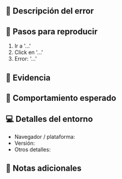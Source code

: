 ## 🐞 Descripción del error

<!-- Qué está pasando, qué debería pasar -->

## 🔁 Pasos para reproducir

1. Ir a '...'
2. Click en '...'
3. Error: '...'

## 📸 Evidencia

<!-- Adjunta capturas o logs si aplica -->

## 🧪 Comportamiento esperado

<!-- Qué debería pasar en vez del error -->

## 💻 Detalles del entorno

- Navegador / plataforma:
- Versión:
- Otros detalles:

## 💬 Notas adicionales

<!-- Lo que pueda ayudar a investigar o arreglarlo -->
